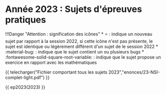 # Année 2023 : Sujets d'épreuves pratiques


!!!Danger "Attention : signification des icônes"
    * :star: : indique un nouveau sujet par rapport à la session 2022, si cette icône n'est pas présente, le sujet est identique ou légèrement différent d'un sujet de le session 2022
    * <span class='rouge'>:material-bug:</span> : indique que le sujet contient un ou plusieurs bugs
    * :fontawesome-solid-square-root-variable: : indique que le sujet propose un exercice en rapport avec les mathématiques



{{ telecharger("Fichier comportant tous les sujets 2023","enonces/23-NSI-complet-light.pdf") }}


{{ ep2023(2023) }} 

